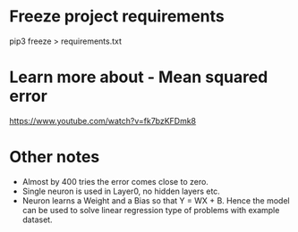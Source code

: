# Freeze project requirements
pip3 freeze > requirements.txt

# Learn more about - Mean squared error 
https://www.youtube.com/watch?v=fk7bzKFDmk8

# Other notes
- Almost by 400 tries the error comes close to zero.
- Single neuron is used in Layer0, no hidden layers etc.
- Neuron learns a Weight and a Bias so that Y = WX + B. Hence the model can be used to solve linear regression type 
of problems with example dataset.